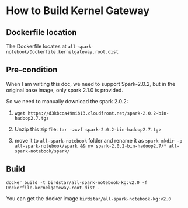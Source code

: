 # How to Build Kernel Gateway

## Dockerfile location

The Dockerfile locates at `all-spark-notebook/Dockerfile.kernelgateway.root.dist`

## Pre-condition

When I am writing this doc, we need to support Spark-2.0.2, but in the original base image, only spark 2.1.0 is provided. 

So we need to manually download the spark 2.0.2:

1. `wget https://d3kbcqa49mib13.cloudfront.net/spark-2.0.2-bin-hadoop2.7.tgz`

2. Unzip this zip file: `tar -zxvf spark-2.0.2-bin-hadoop2.7.tgz`

3. move it to `all-spark-notebook` folder and rename it as `spark`:
`mkdir -p all-spark-notebook/spark && mv spark-2.0.2-bin-hadoop2.7/* all-spark-notebook/spark/`

## Build

`docker build -t birdstar/all-spark-notebook-kg:v2.0 -f Dockerfile.kernelgateway.root.dist .`

You can get the docker image `birdstar/all-spark-notebook-kg:v2.0`
